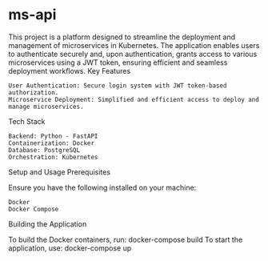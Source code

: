 # ms-api
This project is a platform designed to streamline the deployment and management of microservices in Kubernetes. The application enables users to authenticate securely and, upon authentication, grants access to various microservices using a JWT token, ensuring efficient and seamless deployment workflows.
Key Features

    User Authentication: Secure login system with JWT token-based authorization.
    Microservice Deployment: Simplified and efficient access to deploy and manage microservices.
Tech Stack

    Backend: Python - FastAPI
    Containerization: Docker
    Database: PostgreSQL 
    Orchestration: Kubernetes

Setup and Usage
Prerequisites

Ensure you have the following installed on your machine:

    Docker
    Docker Compose

Building the Application

To build the Docker containers, run: docker-compose build
To start the application, use: docker-compose up
